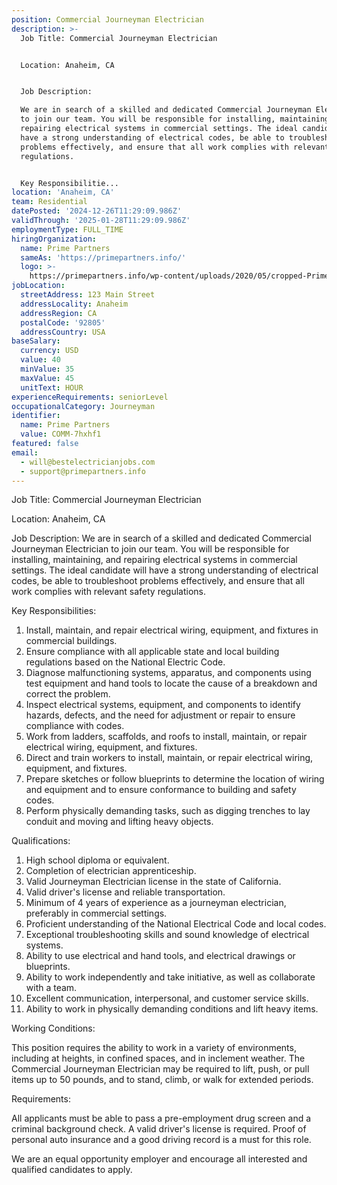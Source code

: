 ```yaml
---
position: Commercial Journeyman Electrician
description: >-
  Job Title: Commercial Journeyman Electrician


  Location: Anaheim, CA


  Job Description:

  We are in search of a skilled and dedicated Commercial Journeyman Electrician
  to join our team. You will be responsible for installing, maintaining, and
  repairing electrical systems in commercial settings. The ideal candidate will
  have a strong understanding of electrical codes, be able to troubleshoot
  problems effectively, and ensure that all work complies with relevant safety
  regulations.


  Key Responsibilitie...
location: 'Anaheim, CA'
team: Residential
datePosted: '2024-12-26T11:29:09.986Z'
validThrough: '2025-01-28T11:29:09.986Z'
employmentType: FULL_TIME
hiringOrganization:
  name: Prime Partners
  sameAs: 'https://primepartners.info/'
  logo: >-
    https://primepartners.info/wp-content/uploads/2020/05/cropped-Prime-Partners-Logo-NO-BG-1-1.png
jobLocation:
  streetAddress: 123 Main Street
  addressLocality: Anaheim
  addressRegion: CA
  postalCode: '92805'
  addressCountry: USA
baseSalary:
  currency: USD
  value: 40
  minValue: 35
  maxValue: 45
  unitText: HOUR
experienceRequirements: seniorLevel
occupationalCategory: Journeyman
identifier:
  name: Prime Partners
  value: COMM-7hxhf1
featured: false
email:
  - will@bestelectricianjobs.com
  - support@primepartners.info
---
```




Job Title: Commercial Journeyman Electrician

Location: Anaheim, CA

Job Description:
We are in search of a skilled and dedicated Commercial Journeyman Electrician to join our team. You will be responsible for installing, maintaining, and repairing electrical systems in commercial settings. The ideal candidate will have a strong understanding of electrical codes, be able to troubleshoot problems effectively, and ensure that all work complies with relevant safety regulations.

Key Responsibilities:

1. Install, maintain, and repair electrical wiring, equipment, and fixtures in commercial buildings.
2. Ensure compliance with all applicable state and local building regulations based on the National Electric Code.
3. Diagnose malfunctioning systems, apparatus, and components using test equipment and hand tools to locate the cause of a breakdown and correct the problem.
4. Inspect electrical systems, equipment, and components to identify hazards, defects, and the need for adjustment or repair to ensure compliance with codes.
5. Work from ladders, scaffolds, and roofs to install, maintain, or repair electrical wiring, equipment, and fixtures.
6. Direct and train workers to install, maintain, or repair electrical wiring, equipment, and fixtures.
7. Prepare sketches or follow blueprints to determine the location of wiring and equipment and to ensure conformance to building and safety codes.
8. Perform physically demanding tasks, such as digging trenches to lay conduit and moving and lifting heavy objects.

Qualifications:

1. High school diploma or equivalent.
2. Completion of electrician apprenticeship.
3. Valid Journeyman Electrician license in the state of California.
4. Valid driver's license and reliable transportation.
5. Minimum of 4 years of experience as a journeyman electrician, preferably in commercial settings.
6. Proficient understanding of the National Electrical Code and local codes.
7. Exceptional troubleshooting skills and sound knowledge of electrical systems.
8. Ability to use electrical and hand tools, and electrical drawings or blueprints.
9. Ability to work independently and take initiative, as well as collaborate with a team.
10. Excellent communication, interpersonal, and customer service skills.
11. Ability to work in physically demanding conditions and lift heavy items.

Working Conditions:

This position requires the ability to work in a variety of environments, including at heights, in confined spaces, and in inclement weather. The Commercial Journeyman Electrician may be required to lift, push, or pull items up to 50 pounds, and to stand, climb, or walk for extended periods.

Requirements:

All applicants must be able to pass a pre-employment drug screen and a criminal background check. A valid driver's license is required. Proof of personal auto insurance and a good driving record is a must for this role.

We are an equal opportunity employer and encourage all interested and qualified candidates to apply.
